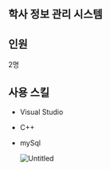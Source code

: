 ## 학사 정보 관리 시스템

## 인원
2명

## 사용 스킬
* Visual Studio
* C++
* mySql

  ![Untitled](https://prod-files-secure.s3.us-west-2.amazonaws.com/e49fd781-b589-4143-9b93-490fa1677238/bba73893-9500-46d5-a23d-02e94132eae0/Untitled.png)
